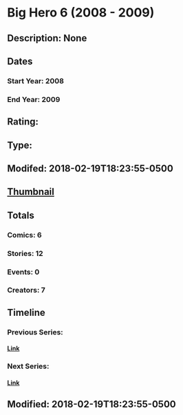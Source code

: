 # Big Hero 6 (2008 - 2009)
## Description: None
## Dates
### Start Year: 2008
### End Year: 2009
## Rating: 
## Type: 
## Modifed: 2018-02-19T18:23:55-0500
## [Thumbnail](http://i.annihil.us/u/prod/marvel/i/mg/1/f0/4bb70fa8aca8c.jpg)
## Totals
### Comics: 6
### Stories: 12
### Events: 0
### Creators: 7
## Timeline
### Previous Series: 
#### [Link]()
### Next Series: 
#### [Link]()
## Modified: 2018-02-19T18:23:55-0500